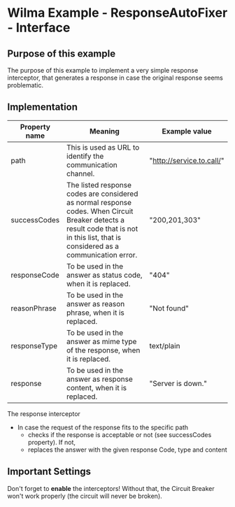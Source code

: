 Wilma Example - ResponseAutoFixer - Interface
=============================

Purpose of this example
---------------------------------------
The purpose of this example to implement a very simple response interceptor, that generates a response in case the original response seems problematic. 

Implementation
---------------------------------------

| Property name | Meaning                                                                                                                                                                         | Example value             |
|---------------|---------------------------------------------------------------------------------------------------------------------------------------------------------------------------------|---------------------------|
| path          | This is used as URL to identify the communication channel.                                                                                                                      | "http://service.to.call/" |
| successCodes  | The listed response codes are considered as normal response codes. When Circuit Breaker detects a result code that is not in this list, that is considered as a communication error. | "200,201,303"             |
| responseCode  | To be used in the answer as status code, when it is replaced.                                                                                                                   | "404"                     |
| reasonPhrase  | To be used in the answer as reason phrase, when it is replaced.                                                                                                                 | "Not found"               |
| responseType  | To be used in the answer as mime type of the response, when it is replaced.                                                                                                     | text/plain                |
| response      | To be used in the answer as response content, when it is replaced.                                                                                                              | "Server is down."         |

The response interceptor
 * In case the request of the response fits to the specific path
   * checks if the response is acceptable or not (see successCodes property). If not, 
   * replaces the answer with the given response Code, type and content

Important Settings
---------------------------------------
Don't forget to **enable** the interceptors! Without that, the Circuit Breaker won't work properly (the circuit will never be broken).
